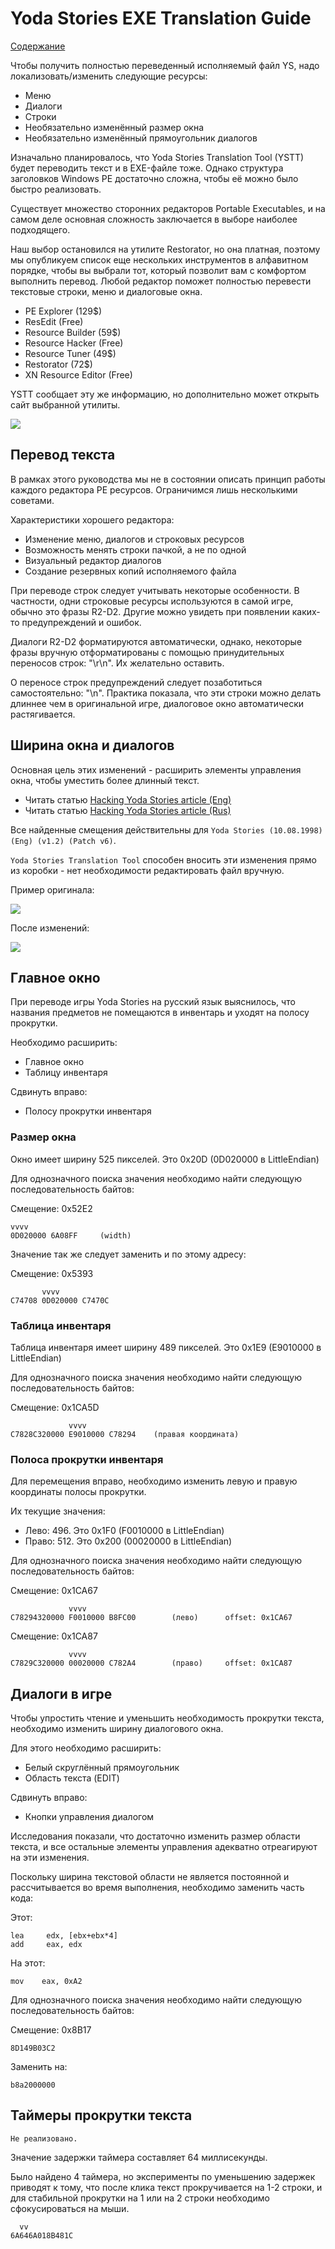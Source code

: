 Yoda Stories EXE Translation Guide
==================================

[Содержание](translation-guide.md)

Чтобы получить полностью переведенный исполняемый файл YS, надо локализовать/изменить следующие ресурсы:

* Меню
* Диалоги
* Строки
* Необязательно изменённый размер окна
* Необязательно изменённый прямоугольник диалогов
  
Изначально планировалось, что Yoda Stories Translation Tool (YSTT) будет переводить текст и в EXE-файле тоже.
Однако структура заголовков Windows PE достаточно сложна, чтобы её можно было быстро реализовать.

Существует множество сторонних редакторов Portable Executables, и на самом деле основная сложность заключается в выборе наиболее подходящего.

Наш выбор остановился на утилите Restorator, но она платная, поэтому мы опубликуем список еще нескольких инструментов в алфавитном порядке,
чтобы вы выбрали тот, который позволит вам с комфортом выполнить перевод. Любой редактор поможет полностью перевести текстовые строки, меню и диалоговые окна.

* PE Explorer (129$)
* ResEdit (Free)
* Resource Builder (59$)
* Resource Hacker (Free)
* Resource Tuner (49$)
* Restorator (72$)
* XN Resource Editor (Free)

YSTT сообщает эту же информацию, но дополнительно может открыть сайт выбранной утилиты.

![](../images/gui-exe.png)


## Перевод текста

В рамках этого руководства мы не в состоянии описать принцип работы каждого редактора PE ресурсов.
Ограничимся лишь несколькими советами.

Характеристики хорошего редактора:

* Изменение меню, диалогов и строковых ресурсов
* Возможность менять строки пачкой, а не по одной
* Визуальный редактор диалогов
* Создание резервных копий исполняемого файла

При переводе строк следует учитывать некоторые особенности. В частности, одни строковые ресурсы используются в самой игре, 
обычно это фразы R2-D2. Другие можно увидеть при появлении каких-то предупреждений и ошибок.

Диалоги R2-D2 форматируются автоматически, однако, некоторые фразы вручную отформатированы с помощью принудительных переносов строк: "\r\n".
Их желательно оставить.

О переносе строк предупреждений следует позаботиться самостоятельно: "\n". 
Практика показала, что эти строки можно делать длиннее чем в оригинальной игре, диалоговое окно автоматически растягивается.


## Ширина окна и диалогов

Основная цель этих изменений - расширить элементы управления окна, чтобы уместить более длинный текст.

* Читать статью [Hacking Yoda Stories article (Eng)](http://tv-games.ru/forum/blog.php?b=2683)
* Читать статью [Hacking Yoda Stories article (Rus)](http://tv-games.ru/forum/blog.php?b=2682)

Все найденные смещения действительны для `Yoda Stories (10.08.1998) (Eng) (v1.2) (Patch v6)`.

`Yoda Stories Translation Tool` способен вносить эти изменения прямо из коробки - нет необходимости редактировать файл вручную.

Пример оригинала:

![](../images/before-resize.png)

После изменений: 

![](../images/after-resize.png)


## Главное окно

При переводе игры Yoda Stories на русский язык выяснилось, что названия предметов не помещаются в инвентарь и уходят на полосу прокрутки.

Необходимо расширить:

* Главное окно
* Таблицу инвентаря

Сдвинуть вправо: 

* Полосу прокрутки инвентаря

### Размер окна

Окно имеет ширину 525 пикселей. Это 0x20D (0D020000 в LittleEndian)

Для однозначного поиска значения необходимо найти следующую последовательность байтов:

Смещение: 0x52E2

```
vvvv
0D020000 6A08FF     (width)  	
```

Значение так же следует заменить и по этому адресу:  

Смещение: 0x5393

```
       vvvv
C74708 0D020000 C7470C
```

### Таблица инвентаря

Таблица инвентаря имеет ширину 489 пикселей. Это 0x1E9 (E9010000 в LittleEndian)

Для однозначного поиска значения необходимо найти следующую последовательность байтов:

Смещение: 0x1CA5D

```
             vvvv
C7828C320000 E9010000 C78294	(правая координата)		
```

### Полоса прокрутки инвентаря

Для перемещения вправо, необходимо изменить левую и правую координаты полосы прокрутки.

Их текущие значения:

* Лево: 496. Это 0x1F0 (F0010000 в LittleEndian)
* Право: 512. Это 0x200 (00020000 в LittleEndian)

Для однозначного поиска значения необходимо найти следующую последовательность байтов:

Смещение: 0x1CA67

```
             vvvv 
C78294320000 F0010000 B8FC00		(лево)		offset: 0x1CA67
```

Смещение: 0x1CA87

```
			 vvvv
C7829C320000 00020000 C782A4		(право)		offset: 0x1CA87
```


## Диалоги в игре

Чтобы упростить чтение и уменьшить необходимость прокрутки текста, необходимо изменить ширину диалогового окна.

Для этого необходимо расширить:

* Белый скруглённый прямоугольник
* Область текста (EDIT)

Сдвинуть вправо:

* Кнопки управления диалогом

Исследования показали, что достаточно изменить размер области текста, и все остальные элементы управления адекватно отреагируют на эти изменения.

Поскольку ширина текстовой области не является постоянной и рассчитывается во время выполнения, необходимо заменить часть кода:

Этот: 

```
lea     edx, [ebx+ebx*4]
add     eax, edx
```

На этот: 

```
mov    eax, 0xA2
```

Для однозначного поиска значения необходимо найти следующую последовательность байтов:

Смещение: 0x8B17

```
8D149B03C2
```

Заменить на: 

```
b8a2000000          
```


## Таймеры прокрутки текста

`Не реализовано.`

Значение задержки таймера составляет 64 миллисекунды.

Было найдено 4 таймера, но эксперименты по уменьшению задержек приводят к тому, что после клика текст прокручивается на 1-2 строки,
и для стабильной прокрутки на 1 или на 2 строки необходимо сфокусироваться на мыши.

```
  vv
6A646A018B481C
```
